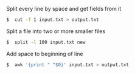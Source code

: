 Split every line by space and get fields from it
```sh
$  cut -f 1 input.txt > output.txt
```
Split a file into two or more smaller files
```sh
$  split -l 100 input.txt new
```
Add space to beginning of line
```sh
$  awk '{print " "$0}' input.txt > output.txt
``` 